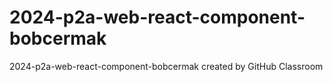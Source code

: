 # 2024-p2a-web-react-component-bobcermak
2024-p2a-web-react-component-bobcermak created by GitHub Classroom
